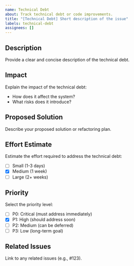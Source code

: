 ```yaml
---
name: Technical Debt
about: Track technical debt or code improvements.
title: "[Technical Debt] Short description of the issue"
labels: technical-debt
assignees: []
---
```


## Description
Provide a clear and concise description of the technical debt.

## Impact
Explain the impact of the technical debt:
- How does it affect the system?
- What risks does it introduce?

## Proposed Solution
Describe your proposed solution or refactoring plan.

## Effort Estimate
Estimate the effort required to address the technical debt:
- [ ] Small (1-3 days)
- [x] Medium (1 week)
- [ ] Large (2+ weeks)

## Priority
Select the priority level:
- [ ] P0: Critical (must address immediately)
- [x] P1: High (should address soon)
- [ ] P2: Medium (can be deferred)
- [ ] P3: Low (long-term goal)

## Related Issues
Link to any related issues (e.g., #123).
